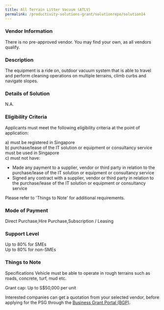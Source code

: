 ```yaml
---
title: All Terrain Litter Vacuum (ATLV)
permalink: /productivity-solutions-grant/solutionrepo/solution14
---
```


### Vendor Information
There is no pre-approved vendor. You may find your own, as all vendors qualify.

### Description

The equipment is a ride on, outdoor vacuum system that is able to travel and perform cleaning operations on multiple terrains, climb curbs and navigate slopes. 

### Details of Solution

N.A.

### Eligibility Criteria

Applicants must meet the following eligibility criteria at the point of application:

a) must be registered in Singapore <br>
b) purchase/lease of the IT solution or equipment or consultancy service must be used in Singapore <br>
c) must not have:
- Made any payment to a supplier, vendor or third party in relation to the purchase/lease of the IT solution or equipment or consultancy service
- Signed any contract with a supplier, vendor or third party in relation to the purchase/lease of the IT solution or equipment or consultancy service

Please refer to 'Things to Note' for additional requirements.

### Mode of Payment
Direct Purchase,Hire Purchase,Subscription / Leasing

### Support Level
Up to 80% for SMEs <br>
Up to 80% for non-SMEs

### Things to Note
Specifications
Vehicle must be able to operate in rough terrains such as roads, concrete, turf, mud etc.

Grant cap: Up to S$50,000 per unit

Interested companies can get a quotation from your selected vendor, before applying for the PSG through the <a target='_blank' href='https://www.businessgrants.gov.sg/'>Business Grant Portal (BGP)</a>.

